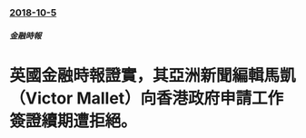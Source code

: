 ### [2018-10-5](/zh/news/2018/10/5/index.md)

##### 金融時報
# 英國金融時報證實，其亞洲新聞編輯馬凱（Victor Mallet）向香港政府申請工作簽證續期遭拒絕。



